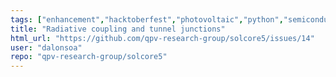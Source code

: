 ```yaml
---
tags: ["enhancement","hacktoberfest","photovoltaic","python","semiconductor","solar-cells"]
title: "Radiative coupling and tunnel junctions"
html_url: "https://github.com/qpv-research-group/solcore5/issues/14"
user: "dalonsoa"
repo: "qpv-research-group/solcore5"
---
```


